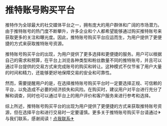 # 推特账号购买平台

推特作为全球最大的社交媒体平台之一，拥有庞大的用户群体和广阔的市场潜力。由于推特账号的热门度不断攀升，许多企业和个人都希望能够通过购买推特账号来获取更多的关注和曝光度。因此，推特账号购买平台应运而生，为用户提供了更便捷的方式来获取推特账号资源。

推特账号购买平台的出现，为用户提供了更多选择和更便捷的服务。用户可以根据自己的需求和预算，在平台上浏览各种类型和粉丝数量不同的推特账号，并且可以通过平台提供的交易方式来完成账号的购买和转让。这种模式不仅节省了用户大量的时间和精力，还能够更好地保障交易的安全和可靠性。

然而，需要提醒用户的是，在选择推特账号购买平台时一定要选择正规、可信赖的平台，以免造成不必要的经济损失和风险。在购买时，建议用户对平台进行充分了解和调查，同时也可以通过平台上的用户评价和客户服务来进行参考和选择。

综上所述，推特账号购买平台的出现为用户提供了更便捷的方式来获取推特账号资源，但在选择平台和进行交易时一定要谨慎。更多关于推特账号购买平台请通过✈与我们联系，感谢阅读！[点我联系✈](https://img.G208.com)